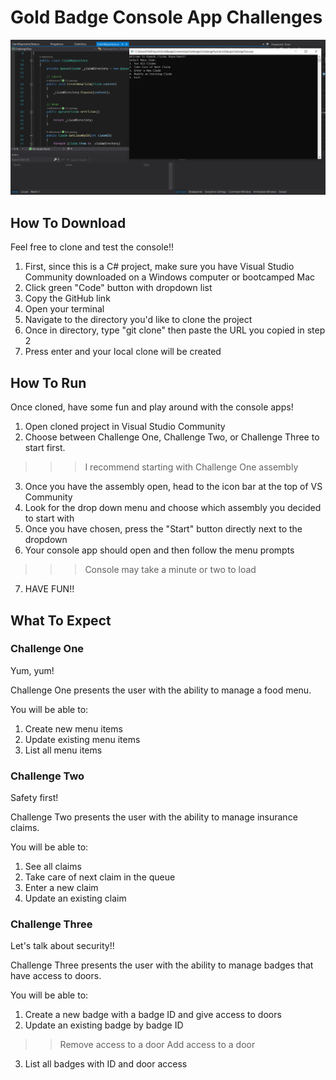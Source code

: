 # Gold Badge Console App Challenges

![](consoleAppChallenges.png)

## How To Download

Feel free to clone and test the console!!

1. First, since this is a C# project, make sure you have Visual Studio Community downloaded on a Windows computer or bootcamped Mac
2. Click green "Code" button with dropdown list
3. Copy the GitHub link
4. Open your terminal
5. Navigate to the directory you'd like to clone the project
6. Once in directory, type "git clone" then paste the URL you copied in step 2
7. Press enter and your local clone will be created

## How To Run

Once cloned, have some fun and play around with the console apps!

1. Open cloned project in Visual Studio Community
2. Choose between Challenge One, Challenge Two, or Challenge Three to start first. 
>>> I recommend starting with Challenge One assembly
3. Once you have the assembly open, head to the icon bar at the top of VS Community
4. Look for the drop down menu and choose which assembly you decided to start with
5. Once you have chosen, press the "Start" button directly next to the dropdown
6. Your console app should open and then follow the menu prompts
>>> Console may take a minute or two to load
7. HAVE FUN!!

## What To Expect

### Challenge One

Yum, yum!

Challenge One presents the user with the ability to manage a food menu.

You will be able to: 
1. Create new menu items
2. Update existing menu items
3. List all menu items

### Challenge Two

Safety first!

Challenge Two presents the user with the ability to manage insurance claims.

You will be able to: 
1. See all claims
2. Take care of next claim in the queue
3. Enter a new claim
4. Update an existing claim

### Challenge Three

Let's talk about security!!

Challenge Three presents the user with the ability to manage badges that have access to doors.

You will be able to:
1. Create a new badge with a badge ID and give access to doors
2. Update an existing badge by badge ID
>> Remove access to a door 
>> Add access to a door
3. List all badges with ID and door access
